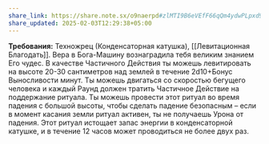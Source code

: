 ```yaml
---
share_link: https://share.note.sx/o9naerpd#zlMTI9B6eVEfF66qQm4ydwPLpxd9Z1DG9yW5xuRH1Dc
share_updated: 2025-02-03T12:29:38+05:00
---
```

**Требования:** Техножрец (Конденсаторная катушка), [[Левитационная Благодать]].
Вера в Бога-Машину вознаградила тебя великим знанием Его чудес. В качестве Частичного Действия ты можешь левитировать на высоте 20-30 сантиметров над землей в течение 2d10+Бонус Выносливости минут. Ты можешь двигаться со скоростью бегущего человека и каждый Раунд должен тратить Частичное Действие на поддержание ритуала. Ты можешь провести этот ритуал во время падения с большой высоты, чтобы сделать падение безопасным – если в момент касания земли ритуал активен, ты не получаешь Урона от падения. Этот ритуал истощает запас энергии в конденсаторной катушке, и в течение 12 часов может проводиться не более двух раз.